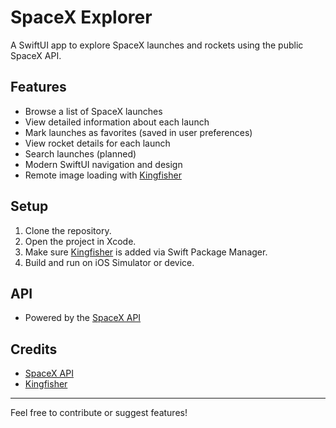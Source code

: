 # SpaceX Explorer

A SwiftUI app to explore SpaceX launches and rockets using the public SpaceX API.

## Features
- Browse a list of SpaceX launches
- View detailed information about each launch
- Mark launches as favorites (saved in user preferences)
- View rocket details for each launch
- Search launches (planned)
- Modern SwiftUI navigation and design
- Remote image loading with [Kingfisher](https://github.com/onevcat/Kingfisher)

## Setup
1. Clone the repository.
2. Open the project in Xcode.
3. Make sure [Kingfisher](https://github.com/onevcat/Kingfisher) is added via Swift Package Manager.
4. Build and run on iOS Simulator or device.

## API
- Powered by the [SpaceX API](https://github.com/r-spacex/SpaceX-API)

## Credits
- [SpaceX API](https://github.com/r-spacex/SpaceX-API)
- [Kingfisher](https://github.com/onevcat/Kingfisher)

---
Feel free to contribute or suggest features! 